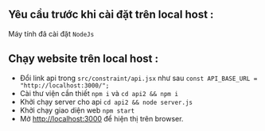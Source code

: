 ## Yêu cầu trước khi cài đặt trên local host :

Máy tính đã cài đặt `NodeJs`

## Chạy website trên local host :

- Đổi link api trong `src/constraint/api.jsx` như sau `const API_BASE_URL = "http://localhost:3000/";`
- Cài thư viện cần thiết `npm i` và `cd api2 && npm i`
- Khởi chạy server cho api `cd api2 && node server.js`
- Khởi chạy giao diện web `npm start`
- Mở [http://localhost:3000](http://localhost:3000) để hiện thị trên browser.